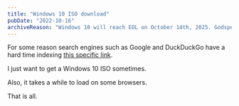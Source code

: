 ```yaml
---
title: "Windows 10 ISO download"
pubDate: "2022-10-16"
archiveReason: "Windows 10 will reach EOL on October 14th, 2025. Godspeed."
---
```


For some reason search engines such as Google and DuckDuckGo have a hard time indexing [this specific link](https://www.microsoft.com/en-us/software-download/windows10ISO).

I just want to get a Windows 10 ISO sometimes.

Also, it takes a while to load on some browsers.

That is all.
